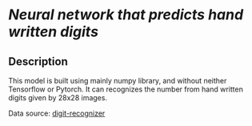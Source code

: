 # _Neural network that predicts hand written digits_

## Description

This model is built using mainly numpy library, and without neither Tensorflow or Pytorch.
It can recognizes the number from hand written digits given by 28x28 images.

Data source: <a href="https://www.kaggle.com/competitions/digit-recognizer">digit-recognizer</a>

